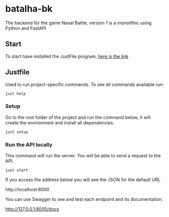 # batalha-bk
The backend for the game Naval Battle, version 1 is a monolithic using Python and FastAPI

## Start
To start have installed the JustFile program, [here is the link](https://github.com/casey/just)

## Justfile
Used to run project-specific commands.
To see all commands available run:

```shell
just help
```

### Setup
Go to the root folder of the project and run the command below, it will create the environment and install all dependencies. 

```shell
just setup
```

### Run the API locally
This command will run the server. You will be able to send a request to the API.

```shell
just start
```

If you access the address below you will see the JSON for the default URL

http://localhost:8000

You can use Swagger to see and test each endpoint and its documentation.

http://127.0.0.1:8000/docs